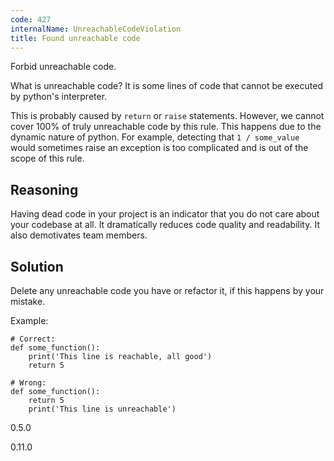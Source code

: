 ```yaml
---
code: 427
internalName: UnreachableCodeViolation
title: Found unreachable code
---
```


Forbid unreachable code.

What is unreachable code? It is some lines of code that cannot be
executed by python's interpreter.

This is probably caused by `return` or `raise` statements. However, we
cannot cover 100% of truly unreachable code by this rule. This happens
due to the dynamic nature of python. For example, detecting that `1 /
some_value` would sometimes raise an exception is too complicated and is
out of the scope of this rule.

## Reasoning
Having dead code in your project is an indicator that you do not
care about your codebase at all. It dramatically reduces code
quality and readability. It also demotivates team members.

## Solution
Delete any unreachable code you have or refactor it, if this happens
by your mistake.

Example:

    # Correct:
    def some_function():
        print('This line is reachable, all good')
        return 5
    
    # Wrong:
    def some_function():
        return 5
        print('This line is unreachable')

<div class="versionadded">

0.5.0

</div>

<div class="versionchanged">

0.11.0

</div>